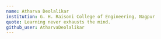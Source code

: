 ```yaml
---
name: Atharva Deolalikar
institution: G. H. Raisoni College of Engineering, Nagpur
quote: Learning never exhausts the mind.
github_user: AtharvaDeolalikar
---
```

